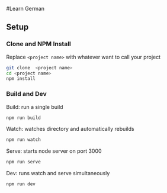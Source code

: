 #Learn German
## Setup
### Clone and NPM Install
Replace `<project name>` with whatever want to call your project
``` bash
git clone  <project name>
cd <project name>
npm install
```
### Build and Dev
Build: run a single build
``` bash
npm run build
```
Watch: watches directory and automatically rebuilds
``` bash
npm run watch
```
Serve: starts node server on port 3000
``` bash
npm run serve
```
Dev: runs watch and serve simultaneously
``` bash
npm run dev
```
